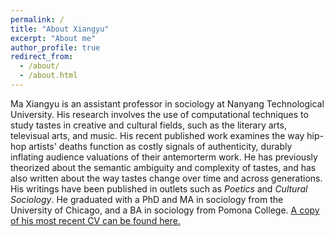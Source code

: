 ```yaml
---
permalink: /
title: "About Xiangyu"
excerpt: "About me"
author_profile: true
redirect_from: 
  - /about/
  - /about.html
---
```


Ma Xiangyu is an assistant professor in sociology at Nanyang Technological University. His research involves the use of computational techniques to study tastes in creative and cultural fields, such as the literary arts, televisual arts, and music. His recent published work examines the way hip-hop artists' deaths function as costly signals of authenticity, durably inflating audience valuations of their antemorterm work. He has previously theorized about the semantic ambiguity and complexity of tastes, and has also written about the way tastes change over time and across generations. His writings have been published in outlets such as *Poetics* and *Cultural Sociology*. He graduated with a PhD and MA in sociology from the University of Chicago, and a BA in sociology from Pomona College. [A copy of his most recent CV can be found here.](/files/cv/current.pdf)